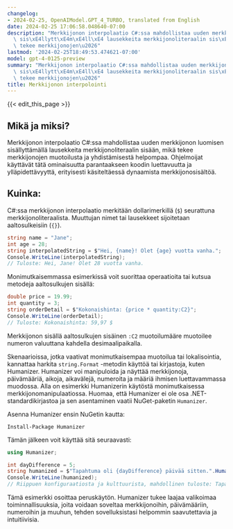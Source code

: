 ```yaml
---
changelog:
- 2024-02-25, OpenAIModel.GPT_4_TURBO, translated from English
date: 2024-02-25 17:06:58.048640-07:00
description: "Merkkijonon interpolaatio C#:ssa mahdollistaa uuden merkkijonon luomisen\
  \ sis\xE4llytt\xE4m\xE4ll\xE4 lausekkeita merkkijonoliteraalin sis\xE4\xE4n, mik\xE4\
  \ tekee merkkijonojen\u2026"
lastmod: '2024-02-25T18:49:53.474621-07:00'
model: gpt-4-0125-preview
summary: "Merkkijonon interpolaatio C#:ssa mahdollistaa uuden merkkijonon luomisen\
  \ sis\xE4llytt\xE4m\xE4ll\xE4 lausekkeita merkkijonoliteraalin sis\xE4\xE4n, mik\xE4\
  \ tekee merkkijonojen\u2026"
title: Merkkijonon interpolointi
---
```


{{< edit_this_page >}}

## Mikä ja miksi?
Merkkijonon interpolaatio C#:ssa mahdollistaa uuden merkkijonon luomisen sisällyttämällä lausekkeita merkkijonoliteraalin sisään, mikä tekee merkkijonojen muotoilusta ja yhdistämisestä helpompaa. Ohjelmoijat käyttävät tätä ominaisuutta parantaakseen koodin luettavuutta ja ylläpidettävyyttä, erityisesti käsiteltäessä dynaamista merkkijonosisältöä.

## Kuinka:
C#:ssa merkkijonon interpolaatio merkitään dollarimerkillä (`$`) seurattuna merkkijonoliteraalista. Muuttujan nimet tai lausekkeet sijoitetaan aaltosulkeisiin (`{}`).

```csharp
string name = "Jane";
int age = 28;
string interpolatedString = $"Hei, {name}! Olet {age} vuotta vanha.";
Console.WriteLine(interpolatedString);
// Tuloste: Hei, Jane! Olet 28 vuotta vanha.
```

Monimutkaisemmassa esimerkissä voit suorittaa operaatioita tai kutsua metodeja aaltosulkujen sisällä:

```csharp
double price = 19.99;
int quantity = 3;
string orderDetail = $"Kokonaishinta: {price * quantity:C2}";
Console.WriteLine(orderDetail);
// Tuloste: Kokonaishinta: 59,97 $
```
Merkkijonon sisällä aaltosulkujen sisäinen `:C2` muotoilumääre muotoilee numeron valuuttana kahdella desimaalipaikalla.

Skenaarioissa, jotka vaativat monimutkaisempaa muotoilua tai lokalisointia, kannattaa harkita `string.Format` -metodin käyttöä tai kirjastoja, kuten Humanizer. Humanizer voi manipuloida ja näyttää merkkijonoja, päivämääriä, aikoja, aikavälejä, numeroita ja määriä ihmisen luettavammassa muodossa. Alla on esimerkki Humanizerin käytöstä monimutkaisessa merkkijonomanipulaatiossa. Huomaa, että Humanizer ei ole osa .NET-standardikirjastoa ja sen asentaminen vaatii NuGet-paketin `Humanizer`.

Asenna Humanizer ensin NuGetin kautta:

```
Install-Package Humanizer
```

Tämän jälkeen voit käyttää sitä seuraavasti:

```csharp
using Humanizer;

int dayDifference = 5;
string humanized = $"Tapahtuma oli {dayDifference} päivää sitten.".Humanize();
Console.WriteLine(humanized);
// Riippuen konfiguraatiosta ja kulttuurista, mahdollinen tuloste: Tapahtuma oli 5 päivää sitten.
```

Tämä esimerkki osoittaa peruskäytön. Humanizer tukee laajaa valikoimaa toiminnallisuuksia, joita voidaan soveltaa merkkijonoihin, päivämääriin, numeroihin ja muuhun, tehden sovelluksistasi helpommin saavutettavia ja intuitiivisia.
